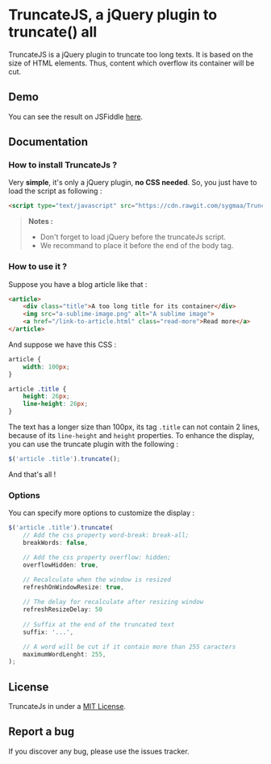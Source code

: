 # TruncateJS, a jQuery plugin to truncate() all

TruncateJS is a jQuery plugin to truncate too long texts.
It is based on the size of HTML elements.
Thus, content which overflow its container will be cut.

## Demo

You can see the result on JSFiddle [here](https://jsfiddle.net/sygmaa/p25ekqna/).

## Documentation

### How to install TruncateJs ?

Very **simple**, it's only a jQuery plugin, **no CSS needed**.
So, you just have to load the script as following :

```html
<script type="text/javascript" src="https://cdn.rawgit.com/sygmaa/TruncateJs/master/truncate.min.js"></script>
```

> **Notes :**
> 
> - Don't forget to load jQuery before the truncateJs script.
> - We recommand to place it before the end of the body tag.

### How to use it ?

Suppose you have a blog article like that :


```html
<article>
    <div class="title">A too long title for its container</div>
    <img src="a-sublime-image.png" alt="A sublime image">
    <a href="/link-to-article.html" class="read-more">Read more</a>
</article>
```

And suppose we have this CSS :

```css
article {
    width: 100px;
}

article .title {
    height: 26px;
    line-height: 26px;
}
```

The text has a longer size than 100px, its tag `.title` can not contain 2 lines, because of its `line-height` and `height` properties. To enhance the display, you can use the truncate plugin with the following :

```javascript
$('article .title').truncate();
```
And that's all !

### Options

You can specify more options to customize the display :

```javascript
$('article .title').truncate(
    // Add the css property word-break: break-all;
    breakWords: false,

    // Add the css property overflow: hidden;
    overflowHidden: true,

    // Recalculate when the window is resized
    refreshOnWindowResize: true,
 
	// The delay for recalculate after resizing window
    refreshResizeDelay: 50
    
    // Suffix at the end of the truncated text
    suffix: '...',

	// A word will be cut if it contain more than 255 caracters
    maximumWordLenght: 255,
);
```

## License
TruncateJs in under a [MIT License](https://opensource.org/licenses/MIT).

## Report a bug
If you discover any bug, please use the issues tracker.
